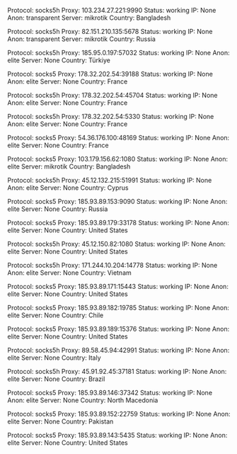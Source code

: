 Protocol: socks5h
Proxy: 103.234.27.221:9990
Status: working
IP: None
Anon: transparent
Server: mikrotik
Country: Bangladesh

Protocol: socks5h
Proxy: 82.151.210.135:5678
Status: working
IP: None
Anon: transparent
Server: mikrotik
Country: Russia

Protocol: socks5h
Proxy: 185.95.0.197:57032
Status: working
IP: None
Anon: elite
Server: None
Country: Türkiye

Protocol: socks5
Proxy: 178.32.202.54:39188
Status: working
IP: None
Anon: elite
Server: None
Country: France

Protocol: socks5h
Proxy: 178.32.202.54:45704
Status: working
IP: None
Anon: elite
Server: None
Country: France

Protocol: socks5h
Proxy: 178.32.202.54:5330
Status: working
IP: None
Anon: elite
Server: None
Country: France

Protocol: socks5
Proxy: 54.36.176.100:48169
Status: working
IP: None
Anon: elite
Server: None
Country: France

Protocol: socks5
Proxy: 103.179.156.62:1080
Status: working
IP: None
Anon: elite
Server: mikrotik
Country: Bangladesh

Protocol: socks5h
Proxy: 45.12.132.215:51991
Status: working
IP: None
Anon: elite
Server: None
Country: Cyprus

Protocol: socks5
Proxy: 185.93.89.153:9090
Status: working
IP: None
Anon: elite
Server: None
Country: Russia

Protocol: socks5
Proxy: 185.93.89.179:33178
Status: working
IP: None
Anon: elite
Server: None
Country: United States

Protocol: socks5h
Proxy: 45.12.150.82:1080
Status: working
IP: None
Anon: elite
Server: None
Country: United States

Protocol: socks5h
Proxy: 171.244.10.204:14778
Status: working
IP: None
Anon: elite
Server: None
Country: Vietnam

Protocol: socks5
Proxy: 185.93.89.171:15443
Status: working
IP: None
Anon: elite
Server: None
Country: United States

Protocol: socks5
Proxy: 185.93.89.182:19785
Status: working
IP: None
Anon: elite
Server: None
Country: Chile

Protocol: socks5
Proxy: 185.93.89.189:15376
Status: working
IP: None
Anon: elite
Server: None
Country: United States

Protocol: socks5h
Proxy: 89.58.45.94:42991
Status: working
IP: None
Anon: elite
Server: None
Country: Italy

Protocol: socks5h
Proxy: 45.91.92.45:37181
Status: working
IP: None
Anon: elite
Server: None
Country: Brazil

Protocol: socks5
Proxy: 185.93.89.146:37342
Status: working
IP: None
Anon: elite
Server: None
Country: North Macedonia

Protocol: socks5
Proxy: 185.93.89.152:22759
Status: working
IP: None
Anon: elite
Server: None
Country: Pakistan

Protocol: socks5
Proxy: 185.93.89.143:5435
Status: working
IP: None
Anon: elite
Server: None
Country: United States

